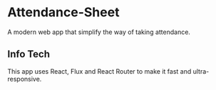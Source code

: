 # Attendance-Sheet
A modern web app that simplify the way of taking attendance.

## Info Tech
This app uses React, Flux and React Router to make it fast and ultra-responsive.
